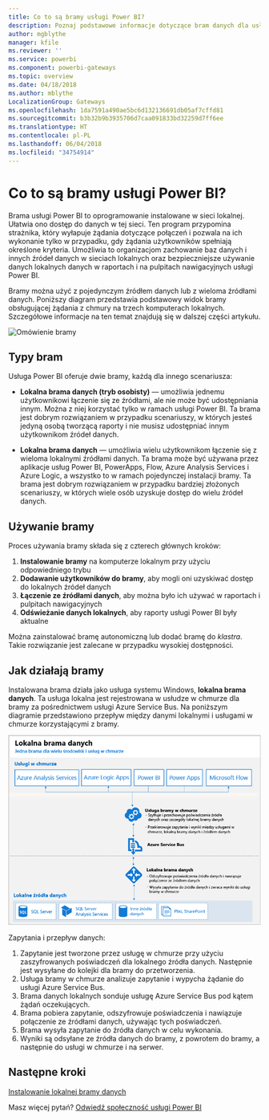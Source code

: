 ```yaml
---
title: Co to są bramy usługi Power BI?
description: Poznaj podstawowe informacje dotyczące bram danych dla usługi Power BI.
author: mgblythe
manager: kfile
ms.reviewer: ''
ms.service: powerbi
ms.component: powerbi-gateways
ms.topic: overview
ms.date: 04/18/2018
ms.author: mblythe
LocalizationGroup: Gateways
ms.openlocfilehash: 1da7591a490ae5bc6d132136691db05af7cffd81
ms.sourcegitcommit: b3b32b9b3935706d7caa091833bd32259d7ff6ee
ms.translationtype: HT
ms.contentlocale: pl-PL
ms.lasthandoff: 06/04/2018
ms.locfileid: "34754914"
---
```

# <a name="what-are-power-bi-gateways"></a>Co to są bramy usługi Power BI?

Brama usługi Power BI to oprogramowanie instalowane w sieci lokalnej. Ułatwia ono dostęp do danych w tej sieci. Ten program przypomina strażnika, który wyłapuje żądania dotyczące połączeń i pozwala na ich wykonanie tylko w przypadku, gdy żądania użytkowników spełniają określone kryteria. Umożliwia to organizacjom zachowanie baz danych i innych źródeł danych w sieciach lokalnych oraz bezpieczniejsze używanie danych lokalnych danych w raportach i na pulpitach nawigacyjnych usługi Power BI.

Bramy można użyć z pojedynczym źródłem danych lub z wieloma źródłami danych. Poniższy diagram przedstawia podstawowy widok bramy obsługującej żądania z chmury na trzech komputerach lokalnych. Szczegółowe informacje na ten temat znajdują się w dalszej części artykułu.

![Omówienie bramy](media/service-gateway-getting-started/gateway-overview.png)

## <a name="types-of-gateways"></a>Typy bram

Usługa Power BI oferuje dwie bramy, każdą dla innego scenariusza:

* **Lokalna brama danych (tryb osobisty)** — umożliwia jednemu użytkownikowi łączenie się ze źródłami, ale nie może być udostępniania innym. Można z niej korzystać tylko w ramach usługi Power BI. Ta brama jest dobrym rozwiązaniem w przypadku scenariuszy, w których jesteś jedyną osobą tworzącą raporty i nie musisz udostępniać innym użytkownikom źródeł danych.

* **Lokalna brama danych** — umożliwia wielu użytkownikom łączenie się z wieloma lokalnymi źródłami danych. Ta brama może być używana przez aplikacje usług Power BI, PowerApps, Flow, Azure Analysis Services i Azure Logic, a wszystko to w ramach pojedynczej instalacji bramy. Ta brama jest dobrym rozwiązaniem w przypadku bardziej złożonych scenariuszy, w których wiele osób uzyskuje dostęp do wielu źródeł danych. 

## <a name="using-a-gateway"></a>Używanie bramy

Proces używania bramy składa się z czterech głównych kroków:

1. **Instalowanie bramy** na komputerze lokalnym przy użyciu odpowiedniego trybu
2. **Dodawanie użytkowników do bramy**, aby mogli oni uzyskiwać dostęp do lokalnych źródeł danych
3. **Łączenie ze źródłami danych**, aby można było ich używać w raportach i pulpitach nawigacyjnych
4. **Odświeżanie danych lokalnych**, aby raporty usługi Power BI były aktualne

Można zainstalować bramę autonomiczną lub dodać bramę do *klastra*. Takie rozwiązanie jest zalecane w przypadku wysokiej dostępności.

## <a name="how-gateways-work"></a>Jak działają bramy

Instalowana brama działa jako usługa systemu Windows, **lokalna brama danych**. Ta usługa lokalna jest rejestrowana w usłudze w chmurze dla bramy za pośrednictwem usługi Azure Service Bus. Na poniższym diagramie przedstawiono przepływ między danymi lokalnymi i usługami w chmurze korzystającymi z bramy.

![Diagram z przepływem danych bramy](media/service-gateway-getting-started/gateway-how-it-works.png)

Zapytania i przepływ danych:

1. Zapytanie jest tworzone przez usługę w chmurze przy użyciu zaszyfrowanych poświadczeń dla lokalnego źródła danych. Następnie jest wysyłane do kolejki dla bramy do przetworzenia.
2. Usługa bramy w chmurze analizuje zapytanie i wypycha żądanie do usługi Azure Service Bus.
3. Brama danych lokalnych sonduje usługę Azure Service Bus pod kątem żądań oczekujących.
4. Brama pobiera zapytanie, odszyfrowuje poświadczenia i nawiązuje połączenie ze źródłami danych, używając tych poświadczeń.
5. Brama wysyła zapytanie do źródła danych w celu wykonania.
6. Wyniki są odsyłane ze źródła danych do bramy, z powrotem do bramy, a następnie do usługi w chmurze i na serwer.

## <a name="next-steps"></a>Następne kroki
[Instalowanie lokalnej bramy danych](service-gateway-install.md)

Masz więcej pytań? [Odwiedź społeczność usługi Power BI](http://community.powerbi.com/)

